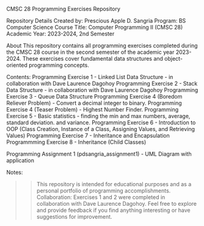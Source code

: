 CMSC 28 Programming Exercises Repository

Repository Details
Created by: Prescious Apple D. Sangria
Program: BS Computer Science
Course Title: Computer Programming II (CMSC 28)
Academic Year: 2023-2024, 2nd Semester

About
This repository contains all programming exercises completed during the CMSC 28 course in the second semester of the academic year 2023-2024. These exercises cover fundamental data structures and object-oriented programming concepts.

Contents:
Programming Exercise 1 - Linked List Data Structure - in collaboration with Dave Laurence Dagohoy
Programming Exercise 2 - Stack Data Structure - in collaboration with Dave Laurence Dagohoy
Programming Exercise 3 - Queue Data Structure 
Programming Exercise 4 (Boredom Reliever Problem) - Convert a decimal integer to binary.
Programming Exercise 4 (Teaser Problem) - Highest Number Finder.
Programming Exercise 5 - Basic statistics - finding the min and max numbers, average, standard deviation. and variance.
Programming Exercise 6 - Introduction to OOP (Class Creation, Instance of a Class, Assigning Values, and Retrieving Values)
Programming Exercise 7 - Inheritance and Encapsulation
Programmming Exercise 8 - Inheritance (Child Classes) 

Programming Assignment 1 (pdsangria_assignment1) - UML Diagram with application

Notes:
>> This repository is intended for educational purposes and as a personal portfolio of programming accomplishments.
>> Collaboration: Exercises 1 and 2 were completed in collaboration with Dave Laurence Dagohoy.
>> Feel free to explore and provide feedback if you find anything interesting or have suggestions for improvement.
